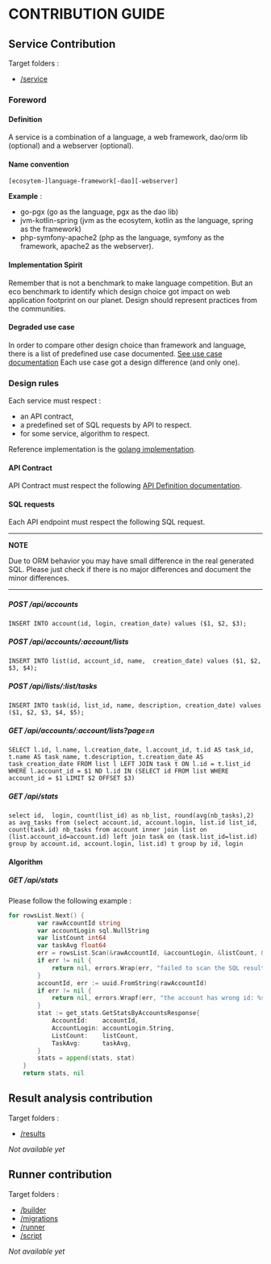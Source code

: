 # CONTRIBUTION GUIDE

## Service Contribution

Target folders :
- [/service](./service)

### Foreword

#### Definition

A service is a combination of a language, a web framework, dao/orm lib (optional) and a webserver (optional).

#### Name convention
`[ecosytem-]language-framework[-dao][-webserver]`

**Example** :
- go-pgx (go as the language, pgx as the dao lib)
- jvm-kotlin-spring (jvm as the ecosytem, kotlin as the language, spring as the framework)
- php-symfony-apache2 (php as the language, symfony as the framework, apache2 as the webserver).

#### Implementation Spirit

Remember that is not a  benchmark to make language competition. But an eco benchmark to identify which design choice got impact on web application footprint on our planet. Design should represent practices from the communities.

#### Degraded use case

In order to compare other design choice than framework and language, there is a list of predefined use case documented. [See use case documentation](./readme.md) Each use case got a design difference (and only one).

### Design rules

Each service must respect :
- an API contract, 
- a predefined set of SQL requests by API to respect.
- for some service, algorithm to respect.

Reference implementation is the [golang implementation](./service/go-pgx).

#### API Contract

API Contract must respect the following [API Definition documentation](./service/specs.md).

#### SQL requests

Each API endpoint must respect the following SQL request.

---
**NOTE**

Due to ORM behavior you may have small difference in the real generated SQL. Please just check if there is no major differences and document the minor differences.
___

##### POST /api/accounts

`INSERT INTO account(id, login, creation_date) values ($1, $2, $3);`

##### POST /api/accounts/:account/lists

`INSERT INTO list(id, account_id, name,  creation_date) values ($1, $2, $3, $4);`

##### POST /api/lists/:list/tasks

`INSERT INTO task(id, list_id, name, description, creation_date) values ($1, $2, $3, $4, $5);`

##### GET 	/api/accounts/:account/lists?page=n

`SELECT l.id, l.name, l.creation_date, l.account_id, t.id AS task_id, t.name AS task_name, t.description, t.creation_date AS task_creation_date
FROM list l LEFT JOIN task t ON l.id = t.list_id
WHERE l.account_id = $1 ND l.id IN (SELECT id FROM list WHERE account_id = $1 LIMIT $2 OFFSET $3)`

##### GET 	/api/stats

`select id,  login, count(list_id) as nb_list, round(avg(nb_tasks),2) as avg_tasks from (select account.id, account.login, list.id list_id, count(task.id) nb_tasks from account inner join list on (list.account_id=account.id) left join task on (task.list_id=list.id) group by account.id, account.login, list.id) t group by id, login`

#### Algorithm

##### GET 	/api/stats

Please follow the following example :

```go
for rowsList.Next() {
		var rawAccountId string
		var accountLogin sql.NullString
		var listCount int64
		var taskAvg float64
		err = rowsList.Scan(&rawAccountId, &accountLogin, &listCount, &taskAvg)
		if err != nil {
			return nil, errors.Wrap(err, "failed to scan the SQL result")
		}
		accountId, err := uuid.FromString(rawAccountId)
		if err != nil {
			return nil, errors.Wrapf(err, "the account has wrong id: %s", rawAccountId)
		}
		stat := get_stats.GetStatsByAccountsResponse{
			AccountId:    accountId,
			AccountLogin: accountLogin.String,
			ListCount:    listCount,
			TaskAvg:      taskAvg,
		}
		stats = append(stats, stat)
	}
	return stats, nil
```

## Result analysis contribution

Target folders :
- [/results](./results)


_Not available yet_

## Runner contribution

Target folders :
- [/builder](./builder)
- [/migrations](./migrations)
- [/runner](./runner)
- [/script](./script)

_Not available yet_

